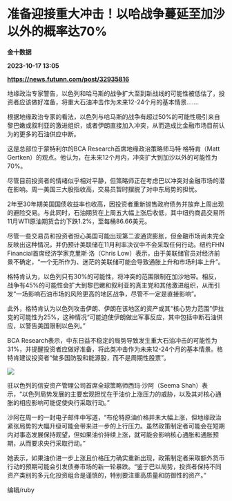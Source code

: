 # 准备迎接重大冲击！以哈战争蔓延至加沙以外的概率达70%
**金十数据**

**2023-10-17 13:05**

**https://news.futunn.com/post/32935816**

地缘政治专家警告，以色列和哈马斯的战争扩大至到新战线的可能性被低估了，投资者应该做好准备，将重大石油冲击作为未来12-24个月的基本情景.......

根据地缘政治专家的看法，以色列与哈马斯的战争有超过50%的可能性吸引来自黎巴嫩或叙利亚的激进组织，或者伊朗直接加入冲突，从而造成比金融市场目前认为的更多的石油供应中断。

这是总部位于蒙特利尔的BCA Research首席地缘政治策略师马特·格特肯（Matt Gertken）的观点。他认为，在未来12个月内，冲突扩大到加沙以外的可能性为70%。

尽管目前投资者的情绪似乎相对平静，但策略师正在考虑巴以冲突对金融市场的潜在影响。周一美国三大股指收高，交易员暂时摆脱了对中东局势的担忧。

2年至30年期美国国债收益率也收高，因投资者重新抛售政府债务并放弃上周出现的避险交易。与此同时，石油期货在上周五大幅上涨后收低，其中纽约商品交易所11月WTI原油期货合约下跌1.2%，至每桶86.66美元。

尽管一些交易员和投资者担心美国可能出现第二波通货膨胀，但金融市场尚未完全反映出这种情况，并仍预计美联储在11月利率决议中不会采取任何行动。纽约FHN Financial首席经济学家克里斯·洛（Chris Low）表示，由于美联储官员对经济前景不确定，“一个无所作为、迷茫的美联储可能会导致通胀上升和市场利率上升”。

格特肯认为，以色列只有30%的可能性，将冲突的范围限制在加沙地带。相反，战争有45%的可能性会扩大到黎巴嫩和叙利亚的真主党和其他激进组织，从而引发“一场影响石油市场的风险更高的地区战争，尽管不一定是直接影响”。

此外，格特肯认为以色列攻击伊朗、伊朗在该地区的资产或其“核心势力范围”伊拉克的可能性为25%，这种情况“可能迫使伊朗做出军事反应，其中包括中断石油供应，以警告美国限制以色列。”

BCA Research表示，中东日益不稳定的局势导致发生重大石油冲击的可能性为31%，并提醒投资者应做好准备，将此类冲击作为未来12-24个月的基本情景。格特肯建议投资者“做多国防股和能源股，而不是周期性股票”。

![](https://postimg.futunn.com/16975477066541379193963.png)

驻以色列的信安资产管理公司首席全球策略师西玛·沙阿（Seema Shah）表示，“以色列局势发展的主要宏观担忧在于油价上涨压力的威胁，以及其对核心通胀的相应影响可能促使央行采取行动。”

沙阿在周一的一封电子邮件中写道，“布伦特原油价格并未大幅上涨，但地缘政治紧张局势的大幅升级可能会带来进一步的上行压力。虽然政策制定者可能会在短期内对事态发展保持观望，但如果油价持续上涨，就可能会影响核心通胀和通胀预期，从而要求央行采取行动。”

她表示，如果油价进一步上涨且价格压力确实重新出现，政策制定者采取额外货币行动的预期可能会引发债券市场的新一轮暴跌。“鉴于巴以局势，投资者保持不同资产类别的多元化投资组合是谨慎的，特别要注重高质量和防御性的资产。”

编辑/ruby